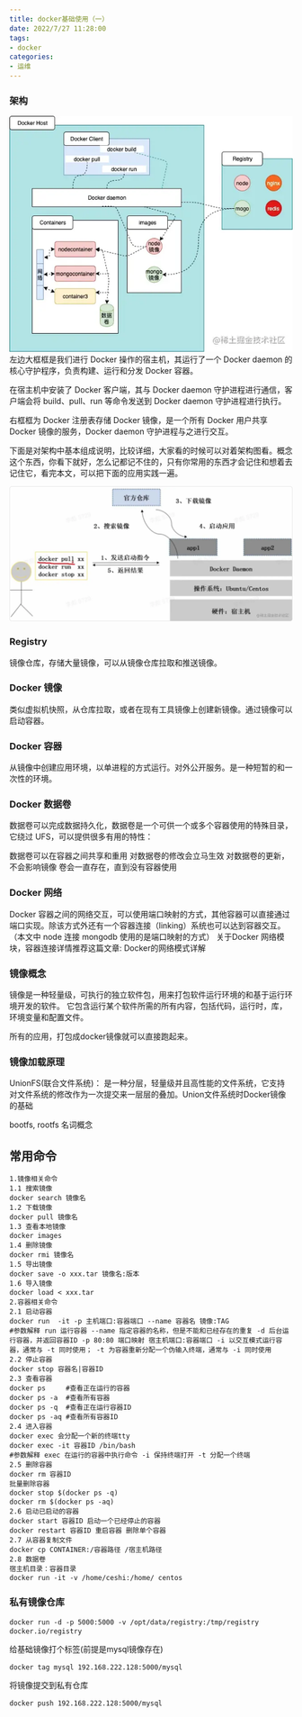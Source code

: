 ```yaml
---
title: docker基础使用（一）
date: 2022/7/27 11:28:00   
tags: 
- docker
categories: 
- 运维
---
```




### 架构

![](../images//docker.awebp)
左边大框框是我们进行 Docker 操作的宿主机，其运行了一个 Docker daemon 的核心守护程序，负责构建、运行和分发 Docker 容器。


在宿主机中安装了 Docker 客户端，其与 Docker daemon 守护进程进行通信，客户端会将 build、pull、run 等命令发送到  Docker daemon 守护进程进行执行。


右框框为 Docker 注册表存储 Docker 镜像，是一个所有 Docker 用户共享 Docker 镜像的服务，Docker daemon 守护进程与之进行交互。


下面是对架构中基本组成说明，比较详细，大家看的时候可以对着架构图看。概念这个东西，你看下就好，怎么记都记不住的，只有你常用的东西才会记住和想着去记住它，看完本文，可以把下面的应用实践一遍。

![](../images//docker2.awebp)

### Registry
镜像仓库，存储大量镜像，可以从镜像仓库拉取和推送镜像。

### Docker 镜像
类似虚拟机快照，从仓库拉取，或者在现有工具镜像上创建新镜像。通过镜像可以启动容器。
### Docker 容器
从镜像中创建应用环境，以单进程的方式运行。对外公开服务。是一种短暂的和一次性的环境。
### Docker 数据卷
数据卷可以完成数据持久化，数据卷是一个可供一个或多个容器使用的特殊目录，它绕过 UFS，可以提供很多有用的特性：

数据卷可以在容器之间共享和重用
对数据卷的修改会立马生效
对数据卷的更新，不会影响镜像
卷会一直存在，直到没有容器使用

### Docker 网络
Docker 容器之间的网络交互，可以使用端口映射的方式，其他容器可以直接通过端口实现。除该方式外还有一个容器连接（linking）系统也可以达到容器交互。（本文中 node 连接 mongodb 使用的是端口映射的方式）
关于Docker 网络模块，容器连接详情推荐这篇文章:
Docker的网络模式详解

### 镜像概念

镜像是一种轻量级，可执行的独立软件包，用来打包软件运行环境的和基于运行环境开发的软件。 它包含运行某个软件所需的所有内容，包括代码，运行时，库，环境变量和配置文件。

所有的应用，打包成docker镜像就可以直接跑起来。 

### 镜像加载原理

UnionFS(联合文件系统)： 是一种分层，轻量级并且高性能的文件系统，它支持对文件系统的修改作为一次提交来一层层的叠加。Union文件系统时Docker镜像的基础

bootfs, rootfs 名词概念
 

## 常用命令

```
1.镜像相关命令
1.1 搜索镜像
docker search 镜像名
1.2 下载镜像
docker pull 镜像名
1.3 查看本地镜像
docker images
1.4 删除镜像
docker rmi 镜像名
1.5 导出镜像
docker save -o xxx.tar 镜像名:版本
1.6 导入镜像
docker load < xxx.tar
2.容器相关命令
2.1 启动容器
docker run  -it -p 主机端口:容器端口 --name 容器名 镜像:TAG
#参数解释 run 运行容器 --name 指定容器的名称，但是不能和已经存在的重复 -d 后台运行容器，并返回容器ID -p 80:80 端口映射 宿主机端口:容器端口 -i 以交互模式运行容器，通常与 -t 同时使用； -t 为容器重新分配一个伪输入终端，通常与 -i 同时使用
2.2 停止容器
docker stop 容器名|容器ID
2.3 查看容器
docker ps     #查看正在运行的容器
docker ps -a  #查看所有容器
docker ps -q  #查看正在运行容器ID
docker ps -aq #查看所有容器ID
2.4 进入容器 
docker exec 会分配一个新的终端tty
docker exec -it 容器ID /bin/bash
#参数解释 exec 在运行的容器中执行命令 -i 保持终端打开 -t 分配一个终端
2.5 删除容器
docker rm 容器ID
批量删除容器
docker stop $(docker ps -q)
docker rm $(docker ps -aq)
2.6 启动已启动的容器
docker start 容器ID 启动一个已经停止的容器
docker restart 容器ID 重启容器 删除单个容器
2.7 从容器复制文件
docker cp CONTAINER:/容器路径 /宿主机路径
2.8 数据卷
宿主机目录：容器目录
docker run -it -v /home/ceshi:/home/ centos
```



### 私有镜像仓库

```SHELL
docker run -d -p 5000:5000 -v /opt/data/registry:/tmp/registry docker.io/registry
```


给基础镜像打个标签(前提是mysql镜像存在)

```SHELL
docker tag mysql 192.168.222.128:5000/mysql 
```


将镜像提交到私有仓库 
```SHELL
docker push 192.168.222.128:5000/mysql 
```



